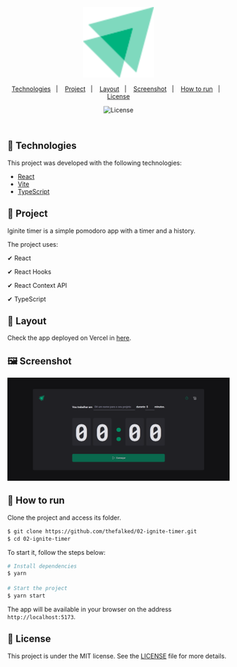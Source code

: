 <p align="center">
  <img alt="Letmeask" src=".github/logo.svg" width="160px">
</p>

<p align="center">
  <a href="#-technologies">Technologies</a>&nbsp;&nbsp;&nbsp;|&nbsp;&nbsp;&nbsp;
  <a href="#-project">Project</a>&nbsp;&nbsp;&nbsp;|&nbsp;&nbsp;&nbsp;
  <a href="#-layout">Layout</a>&nbsp;&nbsp;&nbsp;|&nbsp;&nbsp;&nbsp;
  <a href="#-screenshot">Screenshot</a>&nbsp;&nbsp;&nbsp;|&nbsp;&nbsp;&nbsp;
  <a href="#-how-to-run">How to run</a>&nbsp;&nbsp;&nbsp;|&nbsp;&nbsp;&nbsp;
  <a href="#-license">License</a>
</p>

<p align="center">
  <img  src="https://img.shields.io/static/v1?label=license&message=MIT&color=8257E5&labelColor=000000" alt="License">   
</p>

<br>

## 🧪 Technologies

This project was developed with the following technologies:

- [React](https://reactjs.org)
- [Vite](https://nextjs.org/)
- [TypeScript](https://www.typescriptlang.org/)

## 🍺 Project

Iginite timer is a simple pomodoro app with a timer and a history.

The project uses:

✔ React

✔ React Hooks

✔ React Context API

✔ TypeScript

## 🔖 Layout

Check the app deployed on Vercel in [here](https://drink-count.vercel.app).

## 🖼 Screenshot

<p align="center">
  <img  src=".github/screenshot.png" alt="screenshot ignite timer">   
</p>

## 🚀 How to run

Clone the project and access its folder.

```bash
$ git clone https://github.com/thefalked/02-ignite-timer.git
$ cd 02-ignite-timer
```

To start it, follow the steps below:

```bash
# Install dependencies
$ yarn

# Start the project
$ yarn start
```

The app will be available in your browser on the address `http://localhost:5173`.

## 📝 License

This project is under the MIT license. See the [LICENSE](LICENSE) file for more details.
